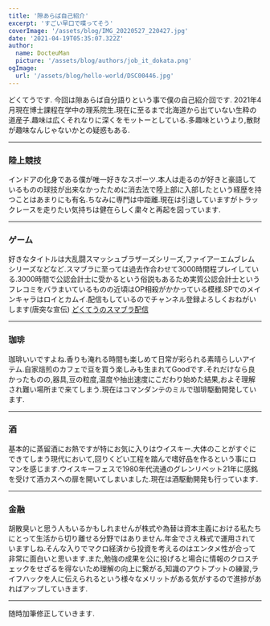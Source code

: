 ```yaml
---
title: '隙あらば自己紹介'
excerpt: 'すごい早口で喋ってそう'
coverImage: '/assets/blog/IMG_20220527_220427.jpg'
date: '2021-04-19T05:35:07.322Z'
author:
  name: DocteuMan
  picture: '/assets/blog/authors/job_it_dokata.png'
ogImage:
  url: '/assets/blog/hello-world/DSC00446.jpg'
---
```

どくてうです.
今回は隙あらば自分語りという事で僕の自己紹介回です.
2021年4月現在博士課程在学中の理系院生.現在に至るまで北海道から出ていない生粋の道産子.趣味は広くそれなりに深くをモットーとしている.多趣味というより,散財が趣味なんじゃないかとの疑惑もある.

***
### 陸上競技
インドアの化身である僕が唯一好きなスポーツ.本人は走るのが好きと豪語しているものの球技が出来なかったために消去法で陸上部に入部したという経歴を持つことはあまりにも有名.ちなみに専門は中距離.現在は引退していますがトラックレースを走りたい気持ちは健在らしく粛々と再起を図っています.
***
### ゲーム
好きなタイトルは大乱闘スマッシュブラザーズシリーズ,ファイアーエムブレムシリーズなどなど.スマブラに至っては過去作合わせて3000時間程プレイしている.3000時間で公認会計士に受かるという俗説もあるため実質公認会計士というフレコミをバラまいているものの近頃はOP相殺がかかっている模様.SPでのメインキャラはロイとカムイ.配信もしているのでチャンネル登録よろしくおねがいします(唐突な宣伝)
[どくてうのスマブラ配信](https://www.youtube.com/channel/UCPvQQD5vDxIsUexDc4pl1MA/featured)
***
### 珈琲
珈琲いいですよね.香りも淹れる時間も楽しめて日常が彩られる素晴らしいアイテム.自家焙煎のカフェで豆を買う楽しみも生まれてGoodです.それだけなら良かったものの,器具,豆の粒度,温度や抽出速度にこだわり始めた結果,およそ理解され難い場所まで来てしまう.現在はコマンダンテのミルで珈琲駆動開発しています.
***
### 酒
基本的に蒸留酒にお熱ですが特にお気に入りはウイスキー.大体のことがすぐにできてしまう現代において,回りくどい工程を踏んで嗜好品を作るという事にロマンを感じます.ウイスキーフェスで1980年代流通のグレンリベット21年に感銘を受けて酒カスへの扉を開いてしまいました.現在は酒駆動開発も行っています.
***
### 金融
胡散臭いと思う人もいるかもしれませんが株式や為替は資本主義における私たちにとって生活から切り離せる分野ではありません.年金でさえ株式で運用されていますしね.そんな入りでマクロ経済から投資を考えるのはエンタメ性が合って非常に面白いと思います.また,勉強の成果を公に投げると場合に情報のクロスチェックをせざるを得ないため理解の向上に繋がる,知識のアウトプットの練習,ライフハックを人に伝えられるという様々なメリットがある気がするので進捗があればアップしていきます.

***
随時加筆修正していきます.